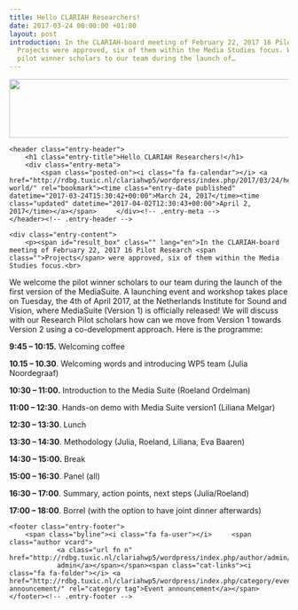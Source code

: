```yaml
---
title: Hello CLARIAH Researchers!
date: 2017-03-24 00:00:00 +01:00
layout: post
introduction: In the CLARIAH-board meeting of February 22, 2017 16 Pilot Research
  Projects were approved, six of them within the Media Studies focus. We welcome the
  pilot winner scholars to our team during the launch of…
---
```


<article id="post-1" class="post-1 post type-post status-publish format-standard has-post-thumbnail hentry category-event-announcement">
		<div class="post-entry-media">
    	<a href="http://rdbg.tuxic.nl/clariahwp5/wordpress/index.php/2017/03/24/hello-world/" title="Hello CLARIAH Researchers!"><img width="655" height="106" src="http://rdbg.tuxic.nl/clariahwp5/wordpress/wp-content/uploads/2017/03/Screen-Shot-2017-03-30-at-14.24.34.png" class="attachment-great-image-header size-great-image-header wp-post-image" alt="" srcset="http://rdbg.tuxic.nl/clariahwp5/wordpress/wp-content/uploads/2017/03/Screen-Shot-2017-03-30-at-14.24.34.png 2128w, http://rdbg.tuxic.nl/clariahwp5/wordpress/wp-content/uploads/2017/03/Screen-Shot-2017-03-30-at-14.24.34-300x49.png 300w, http://rdbg.tuxic.nl/clariahwp5/wordpress/wp-content/uploads/2017/03/Screen-Shot-2017-03-30-at-14.24.34-768x125.png 768w, http://rdbg.tuxic.nl/clariahwp5/wordpress/wp-content/uploads/2017/03/Screen-Shot-2017-03-30-at-14.24.34-1024x166.png 1024w" sizes="(max-width: 655px) 100vw, 655px"></a>
    </div>


	<header class="entry-header">
		<h1 class="entry-title">Hello CLARIAH Researchers!</h1>
		<div class="entry-meta">
			<span class="posted-on"><i class="fa fa-calendar"></i> <a href="http://rdbg.tuxic.nl/clariahwp5/wordpress/index.php/2017/03/24/hello-world/" rel="bookmark"><time class="entry-date published" datetime="2017-03-24T15:30:42+00:00">March 24, 2017</time><time class="updated" datetime="2017-04-02T12:30:43+00:00">April 2, 2017</time></a></span>		</div><!-- .entry-meta -->
	</header><!-- .entry-header -->

	<div class="entry-content">
		<p><span id="result_box" class="" lang="en">In the CLARIAH-board meeting of February 22, 2017 16 Pilot Research <span class="">Projects</span> were approved, six of them within the Media Studies focus.<br>
</span></p>
<p>We welcome the pilot winner scholars to our team during the launch of the first version of the MediaSuite. A launching event and workshop takes place on Tuesday, the 4th of April 2017, at the Netherlands Institute for Sound and Vision, where MediaSuite (Version 1) is officially released! We will discuss with our Research Pilot scholars how can we move from Version 1 towards Version 2 using a co-development approach. Here is the programme:</p>
<p><span id="more-1"></span></p>
<p class="p1"><span class="s1"><strong>9:45 – 10:15.</strong> Welcoming coffee</span></p>
<p class="p1"><span class="s1"><strong>10.15 – 10.30</strong>. Welcoming words and introducing WP5 team (Julia Noordegraaf)</span></p>
<p class="p1"><span class="s1"><strong>10:30 – 11:00.</strong> Introduction to the Media Suite (Roeland Ordelman)</span></p>
<p class="p1"><span class="s1"><strong>11:00 – 12:30</strong>. Hands-on demo with Media Suite version1 (Liliana Melgar)</span></p>
<p class="p1"><span class="s1"><strong>12:30 – 13:30</strong>. Lunch</span></p>
<p class="p1"><span class="s1"><strong>13:30 – 14:30</strong>. Methodology (Julia, Roeland, Liliana, Eva Baaren)</span></p>
<p class="p1"><span class="s1"><strong>14:30 – 15:00.</strong> Break</span></p>
<p class="p1"><span class="s1"><strong>15:00 – 16:30</strong>. Panel (all)</span></p>
<p class="p1"><span class="s1"><strong>16:30 – 17:00</strong>. Summary, action points, next steps (Julia/Roeland)</span></p>
<p class="p1"><span class="s1"><strong>17:00 – 18:00</strong>. Borrel (with the option to have joint dinner afterwards)</span></p>
			</div><!-- .entry-content -->

	<footer class="entry-footer">
		<span class="byline"><i class="fa fa-user"></i> 	<span class="author vcard">
				<a class="url fn n" href="http://rdbg.tuxic.nl/clariahwp5/wordpress/index.php/author/admin/">
				admin</a></span></span><span class="cat-links"><i class="fa fa-folder"></i> <a href="http://rdbg.tuxic.nl/clariahwp5/wordpress/index.php/category/event-announcement/" rel="category tag">Event announcement</a></span>	</footer><!-- .entry-footer -->
</article>